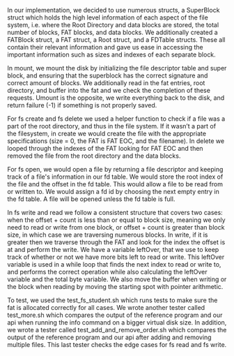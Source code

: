 In our implementation, we decided to use numerous structs, a SuperBlock struct
which holds the high level information of each aspect of the file system, i.e.
where the Root Directory and data blocks are stored, the total number of
blocks, FAT blocks, and data blocks. We additionally created a FATBlock struct,
a FAT struct, a Root struct, and a FDTable structs. These all contain their
relevant information and gave us ease in accessing the important information
such as sizes and indexes of each separate block. 

In mount, we mount the disk by initializing the file descriptor table and super
block, and ensuring that the superblock has the correct signature and correct
amount of blocks. We additionally read in the fat entries, root directory, and
buffer into the fat and we check the completion of these requests. Umount is
the opposite, we write everything back to the disk, and return failure (-1) if
something is not properly saved.

For fs create and fs delete we used a helper function to check if a file was a
part of the root directory, and thus in the file system. If it wasn’t a part of
the filesystem, in create we would create the file with the appropriate
specifications (size = 0, the FAT is FAT EOC, and the filename). In delete we
looped through the indexes of the FAT looking for FAT EOC and then removed the
file from the root directory and the data blocks.

For fs open, we would open a file by returning a file descriptor and keeping
track of a file's information in our fd table. We would store the root index
of the file and the offset in the fd table. This would allow a file to be 
read from or written to. We would assign a fd id by choosing the next empty
entry in the fd table. A file will be opened unless the fd table is full.

In fs write and read we follow a consistent structure that covers two cases:
when the offset + count is less than or equal to block size, meaning we only
need to read or write from one block, or offset + count is greater than block
size, in which case we are traversing numerous blocks. In write, if it is
greater then we traverse through the FAT and look for the index the offset is
at and perform the write. We have a variable leftOver, that we use to keep
track of whether or not we have more bits left to read or write. This leftOver
variable is used in a while loop that finds the next index to read or write to,
and performs the correct operation while also calculating the leftOver variable
and the total byte variable. We also move the buffer when writing or the block
when reading by moving the starting spot with pointer arithmetic.

To test, we used the test_fs_student.sh which runs tests to make sure the fat
is allocated correctly for all cases. We wrote another tester called 
test_more.sh which compares the output of the reference program and our api
when running the info command on a bigger virtual disk size. In addition, 
we wrote a tester called test_add_and_remove_order.sh which compares the
output of the reference program and our api after adding and removing
multiple files. This last tester checks the edge cases for fs read and 
fs write.
